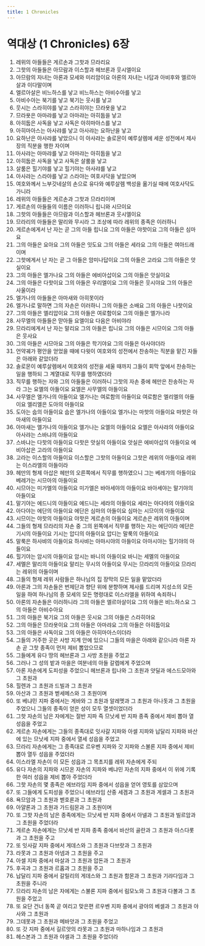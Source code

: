 ```yaml
---
title: 1 Chronicles
---
```


# 역대상 (1 Chronicles) 6장
1. 레위의 아들들은 게르손과 그핫과 므라리요
1. 그핫의 아들들은 아므람과 이스할과 헤브론과 웃시엘이요
1. 아므람의 자녀는 아론과 모세와 미리암이요 아론의 자녀는 나답과 아비후와 엘르아살과 이다말이며
1. 엘르아살은 비느하스를 낳고 비느하스는 아비수아를 낳고
1. 아비수아는 북기를 낳고 북기는 웃시를 낳고
1. 웃시는 스라히야를 낳고 스라히야는 므라욧을 낳고
1. 므라욧은 아마랴를 낳고 아마랴는 아히둡을 낳고
1. 아히둡은 사독을 낳고 사독은 아히마아스를 낳고
1. 아히마아스는 아사랴를 낳고 아사랴는 요하난을 낳고
1. 요하난은 아사랴를 낳았으니 이 아사랴는 솔로몬이 예루살렘에 세운 성전에서 제사장의 직분을 행한 자이며
1. 아사랴는 아마랴를 낳고 아마랴는 아히둡을 낳고
1. 아히둡은 사독을 낳고 사독은 살룸을 낳고
1. 살룸은 힐기야를 낳고 힐기야는 아사랴를 낳고
1. 아사랴는 스라야를 낳고 스라야는 여호사닥을 낳았으며
1. 여호와께서 느부갓네살의 손으로 유다와 예루살렘 백성을 옮기실 때에 여호사닥도 가니라
1. 레위의 아들들은 게르손과 그핫과 므라리이며
1. 게르손의 아들들의 이름은 이러하니 립니와 시므이요
1. 그핫의 아들들은 아므람과 이스할과 헤브론과 웃시엘이요
1. 므라리의 아들들은 말리와 무시라 그 조상에 따라 레위의 종족은 이러하니
1. 게르손에게서 난 자는 곧 그의 아들 립니요 그의 아들은 야핫이요 그의 아들은 심마요
1. 그의 아들은 요아요 그의 아들은 잇도요 그의 아들은 세라요 그의 아들은 여아드래이며
1. 그핫에게서 난 자는 곧 그 아들은 암미나답이요 그의 아들은 고라요 그의 아들은 앗실이요
1. 그의 아들은 엘가나요 그의 아들은 에비아삽이요 그의 아들은 앗실이요
1. 그의 아들은 다핫이요 그의 아들은 우리엘이요 그의 아들은 웃시야요 그의 아들은 사울이라
1. 엘가나의 아들들은 아마새와 아히못이라
1. 엘가나로 말하면 그의 자손은 이러하니 그의 아들은 소배요 그의 아들은 나핫이요
1. 그의 아들은 엘리압이요 그의 아들은 여로함이요 그의 아들은 엘가나라
1. 사무엘의 아들들은 맏아들 요엘이요 다음은 아비야라
1. 므라리에게서 난 자는 말리요 그의 아들은 립니요 그의 아들은 시므이요 그의 아들은 웃사요
1. 그의 아들은 시므아요 그의 아들은 학기야요 그의 아들은 아사야더라
1. 언약궤가 평안을 얻었을 때에 다윗이 여호와의 성전에서 찬송하는 직분을 맡긴 자들은 아래와 같았더라
1. 솔로몬이 예루살렘에서 여호와의 성전을 세울 때까지 그들이 회막 앞에서 찬송하는 일을 행하되 그 계열대로 직무를 행하였더라
1. 직무를 행하는 자와 그의 아들들은 이러하니 그핫의 자손 중에 헤만은 찬송하는 자라 그는 요엘의 아들이요 요엘은 사무엘의 아들이요
1. 사무엘은 엘가나의 아들이요 엘가나는 여로함의 아들이요 여로함은 엘리엘의 아들이요 엘리엘은 도아의 아들이요
1. 도아는 숩의 아들이요 숩은 엘가나의 아들이요 엘가나는 마핫의 아들이요 마핫은 아마새의 아들이요
1. 아마새는 엘가나의 아들이요 엘가나는 요엘의 아들이요 요엘은 아사랴의 아들이요 아사랴는 스바냐의 아들이요
1. 스바냐는 다핫의 아들이요 다핫은 앗실의 아들이요 앗실은 에비아삽의 아들이요 에비아삽은 고라의 아들이요
1. 고라는 이스할의 아들이요 이스할은 그핫의 아들이요 그핫은 레위의 아들이요 레위는 이스라엘의 아들이라
1. 헤만의 형제 아삽은 헤만의 오른쪽에서 직무를 행하였으니 그는 베레갸의 아들이요 베레갸는 시므아의 아들이요
1. 시므아는 미가엘의 아들이요 미가엘은 바아세야의 아들이요 바아세야는 말기야의 아들이요
1. 말기야는 에드니의 아들이요 에드니는 세라의 아들이요 세라는 아다야의 아들이요
1. 아다야는 에단의 아들이요 에단은 심마의 아들이요 심마는 시므이의 아들이요
1. 시므이는 야핫의 아들이요 야핫은 게르손의 아들이요 게르손은 레위의 아들이며
1. 그들의 형제 므라리의 자손 중 그의 왼쪽에서 직무를 행하는 자는 에단이라 에단은 기시의 아들이요 기시는 압디의 아들이요 압디는 말룩의 아들이요
1. 말룩은 하사뱌의 아들이요 하사뱌는 아마시야의 아들이요 아마시야는 힐기야의 아들이요
1. 힐기야는 암시의 아들이요 암시는 바니의 아들이요 바니는 세멜의 아들이요
1. 세멜은 말리의 아들이요 말리는 무시의 아들이요 무시는 므라리의 아들이요 므라리는 레위의 아들이며
1. 그들의 형제 레위 사람들은 하나님의 집 장막의 모든 일을 맡았더라
1. 아론과 그의 자손들은 번제단과 향단 위에 분향하며 제사를 드리며 지성소의 모든 일을 하여 하나님의 종 모세의 모든 명령대로 이스라엘을 위하여 속죄하니
1. 아론의 자손들은 이러하니라 그의 아들은 엘르아살이요 그의 아들은 비느하스요 그의 아들은 아비수아요
1. 그의 아들은 북기요 그의 아들은 웃시요 그의 아들은 스라히야요
1. 그의 아들은 므라욧이요 그의 아들은 아마랴요 그의 아들은 아히둡이요
1. 그의 아들은 사독이요 그의 아들은 아히마아스이더라
1. 그들의 거주한 곳은 사방 지계 안에 있으니 그들의 마을은 아래와 같으니라 아론 자손 곧 그핫 종족이 먼저 제비 뽑았으므로
1. 그들에게 유다 땅의 헤브론과 그 사방 초원을 주었고
1. 그러나 그 성의 밭과 마을은 여분네의 아들 갈렙에게 주었으며
1. 아론 자손에게 도피성을 주었으니 헤브론과 립나와 그 초원과 얏딜과 에스드모아와 그 초원과
1. 힐렌과 그 초원과 드빌과 그 초원과
1. 아산과 그 초원과 벧세메스와 그 초원이며
1. 또 베냐민 지파 중에서는 게바와 그 초원과 알레멧과 그 초원과 아나돗과 그 초원을 주었으니 그들의 종족이 얻은 성이 모두 열셋이었더라
1. 그핫 자손의 남은 자에게는 절반 지파 즉 므낫세 반 지파 종족 중에서 제비 뽑아 열 성읍을 주었고
1. 게르손 자손에게는 그들의 종족대로 잇사갈 지파와 아셀 지파와 납달리 지파와 바산에 있는 므낫세 지파 중에서 열세 성읍을 주었고
1. 므라리 자손에게는 그 종족대로 르우벤 지파와 갓 지파와 스불론 지파 중에서 제비 뽑아 열두 성읍을 주었더라
1. 이스라엘 자손이 이 모든 성읍과 그 목초지를 레위 자손에게 주되
1. 유다 자손의 지파와 시므온 자손의 지파와 베냐민 자손의 지파 중에서 이 위에 기록한 여러 성읍을 제비 뽑아 주었더라
1. 그핫 자손의 몇 종족은 에브라임 지파 중에서 성읍을 얻어 영토를 삼았으며
1. 또 그들에게 도피성을 주었으니 에브라임 산중 세겜과 그 초원과 게셀과 그 초원과
1. 욕므암과 그 초원과 벧호론과 그 초원과
1. 아얄론과 그 초원과 가드림몬과 그 초원이며
1. 또 그핫 자손의 남은 종족에게는 므낫세 반 지파 중에서 아넬과 그 초원과 빌르암과 그 초원을 주었더라
1. 게르손 자손에게는 므낫세 반 지파 종족 중에서 바산의 골란과 그 초원과 아스다롯과 그 초원을 주고
1. 또 잇사갈 지파 중에서 게데스와 그 초원과 다브랏과 그 초원과
1. 라못과 그 초원과 아넴과 그 초원을 주고
1. 아셀 지파 중에서 마살과 그 초원과 압돈과 그 초원과
1. 후곡과 그 초원과 르홉과 그 초원을 주고
1. 납달리 지파 중에서 갈릴리의 게데스와 그 초원과 함몬과 그 초원과 기랴다임과 그 초원을 주니라
1. 므라리 자손의 남은 자에게는 스불론 지파 중에서 림모노와 그 초원과 다볼과 그 초원을 주었고
1. 또 요단 건너 동쪽 곧 여리고 맞은편 르우벤 지파 중에서 광야의 베셀과 그 초원과 야사와 그 초원과
1. 그데못과 그 초원과 메바앗과 그 초원을 주었고
1. 또 갓 지파 중에서 길르앗의 라못과 그 초원과 마하나임과 그 초원과
1. 헤스본과 그 초원과 야셀과 그 초원을 주었더라